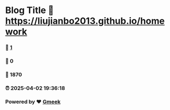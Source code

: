 # Blog Title :link: https://liujianbo2013.github.io/homework 
### :page_facing_up: [1](https://liujianbo2013.github.io/homework/tag.html) 
### :speech_balloon: 0 
### :hibiscus: 1870 
### :alarm_clock: 2025-04-02 19:36:18 
### Powered by :heart: [Gmeek](https://github.com/Meekdai/Gmeek)
